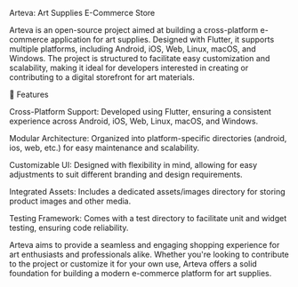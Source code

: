 Arteva: Art Supplies E-Commerce Store

Arteva is an open-source project aimed at building a cross-platform e-commerce application for art supplies. Designed with Flutter, it supports multiple platforms, including Android, iOS, Web, Linux, macOS, and Windows. The project is structured to facilitate easy customization and scalability, making it ideal for developers interested in creating or contributing to a digital storefront for art materials.

🚀 Features

Cross-Platform Support: Developed using Flutter, ensuring a consistent experience across Android, iOS, Web, Linux, macOS, and Windows.

Modular Architecture: Organized into platform-specific directories (android, ios, web, etc.) for easy maintenance and scalability.

Customizable UI: Designed with flexibility in mind, allowing for easy adjustments to suit different branding and design requirements.

Integrated Assets: Includes a dedicated assets/images directory for storing product images and other media.

Testing Framework: Comes with a test directory to facilitate unit and widget testing, ensuring code reliability.

Arteva aims to provide a seamless and engaging shopping experience for art enthusiasts and professionals alike. Whether you're looking to contribute to the project or customize it for your own use, Arteva offers a solid foundation for building a modern e-commerce platform for art supplies.
